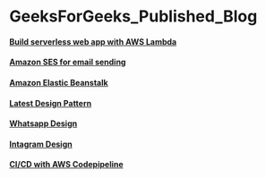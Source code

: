 # GeeksForGeeks_Published_Blog

#### [Build serverless web app with AWS Lambda](https://www.geeksforgeeks.org/build-serverless-web-app-with-aws-lambda/) <br/>
#### [Amazon SES for email sending](https://www.geeksforgeeks.org/how-to-use-amazon-ses-for-email-sending/) <br/>
#### [Amazon Elastic Beanstalk](https://www.geeksforgeeks.org/how-to-use-aws-elastic-beanstalk-for-scalable-web-application-deployment/) <br/>
#### [Latest Design Pattern](https://www.geeksforgeeks.org/latest-design-patterns-for-web-development/) <br/>
#### [Whatsapp Design](https://www.geeksforgeeks.org/designing-whatsapp-messenger-system-design/) <br/>
#### [Intagram Design](https://www.geeksforgeeks.org/design-instagram-a-system-design-interview-question/) <br/>
#### [CI/CD with AWS Codepipeline](https://www.geeksforgeeks.org/implementing-continuous-integration-and-deployment-ci-cd-with-aws-codepipeline/) <br/>
